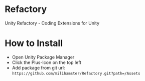 # Refactory
Unity Refactory - Coding Extensions for Unity

# How to Install
- Open Unity Package Manager
- Click the Plus-Icon on the top left
- Add package from git url:
    ```https://github.com/milihamster/Refactory.git?path=/Assets```